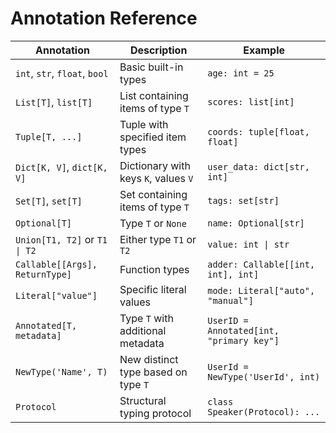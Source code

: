# Annotation Reference

| Annotation                        | Description                         | Example                                  |
|-----------------------------------|-------------------------------------|------------------------------------------|
| `int`, `str`, `float`, `bool`     | Basic built-in types                | `age: int = 25`                          |
| `List[T]`, `list[T]`              | List containing items of type `T`   | `scores: list[int]`                      |
| `Tuple[T, ...]`                   | Tuple with specified item types     | `coords: tuple[float, float]`            |
| `Dict[K, V]`, `dict[K, V]`        | Dictionary with keys `K`, values `V`| `user_data: dict[str, int]`              |
| `Set[T]`, `set[T]`                | Set containing items of type `T`    | `tags: set[str]`                         |
| `Optional[T]`                     | Type `T` or `None`                  | `name: Optional[str]`                    |
| `Union[T1, T2]` or `T1 \| T2`     | Either type `T1` or `T2`            | `value: int \| str`                      |
| `Callable[[Args], ReturnType]`    | Function types                      | `adder: Callable[[int, int], int]`       |
| `Literal["value"]`                | Specific literal values             | `mode: Literal["auto", "manual"]`        |
| `Annotated[T, metadata]`          | Type `T` with additional metadata   | `UserID = Annotated[int, "primary key"]` |
| `NewType('Name', T)`              | New distinct type based on type `T` | `UserId = NewType('UserId', int)`        |
| `Protocol`                        | Structural typing protocol          | `class Speaker(Protocol): ...`           |
